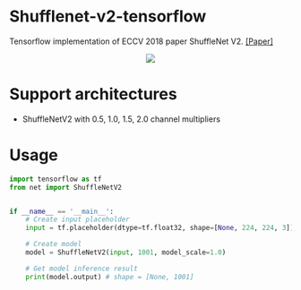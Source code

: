 # Shufflenet-v2-tensorflow
Tensorflow implementation of ECCV 2018 paper ShuffleNet V2. [[Paper]](https://arxiv.org/abs/1807.11164)

<p align="center">
    <img src="https://github.com/timctho/shufflenet-v2-tensorflow/raw/master/shuffle-block.png">
</p>

# Support architectures
  * ShuffleNetV2 with 0.5, 1.0, 1.5, 2.0 channel multipliers

# Usage
```python
import tensorflow as tf
from net import ShuffleNetV2


if __name__ == '__main__':
    # Create input placeholder
    input = tf.placeholder(dtype=tf.float32, shape=[None, 224, 224, 3])

    # Create model
    model = ShuffleNetV2(input, 1001, model_scale=1.0)

    # Get model inference result
    print(model.output) # shape = [None, 1001]

```
